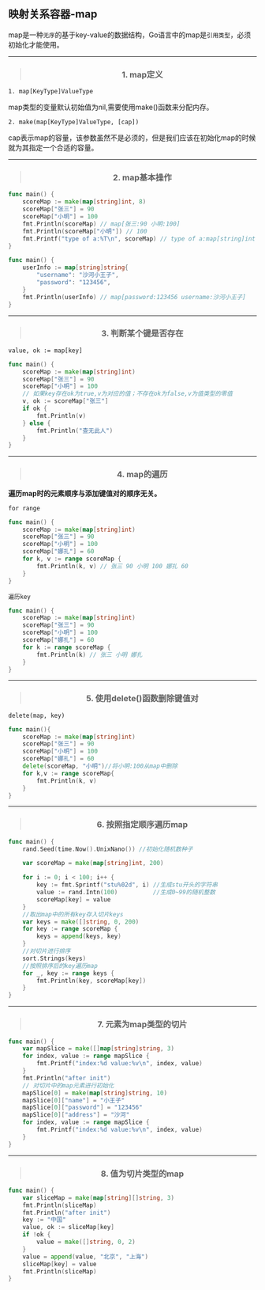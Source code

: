 ## 映射关系容器-map

map是一种`无序`的基于key-value的数据结构，Go语言中的map是`引用类型`，必须初始化才能使用。

---

> <h3 style="text-align: center;"> 1. map定义 </h3>

`1. map[KeyType]ValueType`

map类型的变量默认初始值为nil,需要使用make()函数来分配内存。

`2. make(map[KeyType]ValueType, [cap])`

cap表示map的容量，该参数虽然不是必须的，但是我们应该在初始化map的时候就为其指定一个合适的容量。

---

> <h3 style="text-align: center;"> 2. map基本操作 </h3>

```go
func main() {
	scoreMap := make(map[string]int, 8)
	scoreMap["张三"] = 90
	scoreMap["小明"] = 100
	fmt.Println(scoreMap) // map[张三:90 小明:100]
	fmt.Println(scoreMap["小明"]) // 100
	fmt.Printf("type of a:%T\n", scoreMap) // type of a:map[string]int
}
```

```go
func main() {
	userInfo := map[string]string{
		"username": "沙河小王子",
		"password": "123456",
	}
	fmt.Println(userInfo) // map[password:123456 username:沙河小王子]
}
```

---

> <h3 style="text-align: center;"> 3. 判断某个键是否存在 </h3>

`value, ok := map[key]`

```go
func main() {
	scoreMap := make(map[string]int)
	scoreMap["张三"] = 90
	scoreMap["小明"] = 100
	// 如果key存在ok为true,v为对应的值；不存在ok为false,v为值类型的零值
	v, ok := scoreMap["张三"]
	if ok {
		fmt.Println(v)
	} else {
		fmt.Println("查无此人")
	}
}
```

---

> <h3 style="text-align: center;"> 4. map的遍历 </h3>

**遍历map时的元素顺序与添加键值对的顺序无关。**

`for range`

```go
func main() {
	scoreMap := make(map[string]int)
	scoreMap["张三"] = 90
	scoreMap["小明"] = 100
	scoreMap["娜扎"] = 60
	for k, v := range scoreMap {
		fmt.Println(k, v) // 张三 90 小明 100 娜扎 60
	}
}
```

`遍历key`

```go
func main() {
	scoreMap := make(map[string]int)
	scoreMap["张三"] = 90
	scoreMap["小明"] = 100
	scoreMap["娜扎"] = 60
	for k := range scoreMap {
		fmt.Println(k) // 张三 小明 娜扎
	}
}
```

---

> <h3 style="text-align: center;"> 5. 使用delete()函数删除键值对 </h3>

`delete(map, key)`

```go
func main(){
	scoreMap := make(map[string]int)
	scoreMap["张三"] = 90
	scoreMap["小明"] = 100
	scoreMap["娜扎"] = 60
	delete(scoreMap, "小明")//将小明:100从map中删除
	for k,v := range scoreMap{
		fmt.Println(k, v)
	}
}
```

---

> <h3 style="text-align: center;"> 6. 按照指定顺序遍历map </h3>

```go
func main() {
	rand.Seed(time.Now().UnixNano()) //初始化随机数种子

	var scoreMap = make(map[string]int, 200)

	for i := 0; i < 100; i++ {
		key := fmt.Sprintf("stu%02d", i) //生成stu开头的字符串
		value := rand.Intn(100)          //生成0~99的随机整数
		scoreMap[key] = value
	}
	//取出map中的所有key存入切片keys
	var keys = make([]string, 0, 200)
	for key := range scoreMap {
		keys = append(keys, key)
	}
	//对切片进行排序
	sort.Strings(keys)
	//按照排序后的key遍历map
	for _, key := range keys {
		fmt.Println(key, scoreMap[key])
	}
}
```

---

> <h3 style="text-align: center;"> 7. 元素为map类型的切片 </h3>

```go
func main() {
	var mapSlice = make([]map[string]string, 3)
	for index, value := range mapSlice {
		fmt.Printf("index:%d value:%v\n", index, value)
	}
	fmt.Println("after init")
	// 对切片中的map元素进行初始化
	mapSlice[0] = make(map[string]string, 10)
	mapSlice[0]["name"] = "小王子"
	mapSlice[0]["password"] = "123456"
	mapSlice[0]["address"] = "沙河"
	for index, value := range mapSlice {
		fmt.Printf("index:%d value:%v\n", index, value)
	}
}
```

---

> <h3 style="text-align: center;"> 8. 值为切片类型的map </h3>

```go
func main() {
	var sliceMap = make(map[string][]string, 3)
	fmt.Println(sliceMap)
	fmt.Println("after init")
	key := "中国"
	value, ok := sliceMap[key]
	if !ok {
		value = make([]string, 0, 2)
	}
	value = append(value, "北京", "上海")
	sliceMap[key] = value
	fmt.Println(sliceMap)
}
```